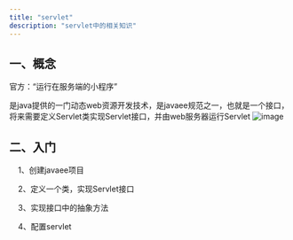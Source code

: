 ```yaml
---
title: "servlet"
description: "servlet中的相关知识"
---
```

## 一、概念
官方：“运行在服务端的小程序”

是java提供的一门动态web资源开发技术，是javaee规范之一，也就是一个接口，将来需要定义Servlet类实现Servlet接口，并由web服务器运行Servlet
![image](/img/java/servlet/servlet原理图.png)


## 二、入门

    1、创建javaee项目

    2、定义一个类，实现Servlet接口

    3、实现接口中的抽象方法

    4、配置servlet

